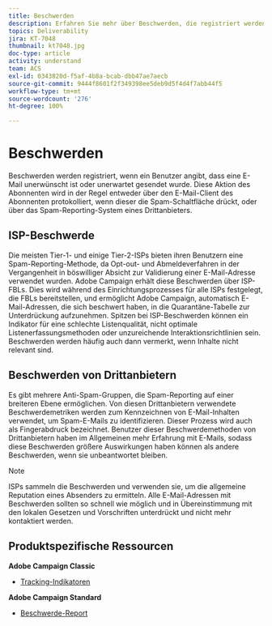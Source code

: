 ```yaml
---
title: Beschwerden
description: Erfahren Sie mehr über Beschwerden, die registriert werden, wenn ein Benutzer angibt, dass eine E-Mail unerwünscht ist oder unerwartet gesendet wurde.
topics: Deliverability
jira: KT-7048
thumbnail: kt7048.jpg
doc-type: article
activity: understand
team: ACS
exl-id: 0343820d-f5af-4b8a-bcab-dbb47ae7aecb
source-git-commit: 9444f8601f2f349398ee5deb9d5f4d4f7abb44f5
workflow-type: tm+mt
source-wordcount: '276'
ht-degree: 100%

---
```


# Beschwerden

Beschwerden werden registriert, wenn ein Benutzer angibt, dass eine E-Mail unerwünscht ist oder unerwartet gesendet wurde. Diese Aktion des Abonnenten wird in der Regel entweder über den E-Mail-Client des Abonnenten protokolliert, wenn dieser die Spam-Schaltfläche drückt, oder über das Spam-Reporting-System eines Drittanbieters.

## ISP-Beschwerde

Die meisten Tier-1- und einige Tier-2-ISPs bieten ihren Benutzern eine Spam-Reporting-Methode, da Opt-out- und Abmeldeverfahren in der Vergangenheit in böswilliger Absicht zur Validierung einer E-Mail-Adresse verwendet wurden. Adobe Campaign erhält diese Beschwerden über ISP-FBLs. Dies wird während des Einrichtungsprozesses für alle ISPs festgelegt, die FBLs bereitstellen, und ermöglicht Adobe Campaign, automatisch E-Mail-Adressen, die sich beschwert haben, in die Quarantäne-Tabelle zur Unterdrückung aufzunehmen. Spitzen bei ISP-Beschwerden können ein Indikator für eine schlechte Listenqualität, nicht optimale Listenerfassungsmethoden oder unzureichende Interaktionsrichtlinien sein. Beschwerden werden häufig auch dann vermerkt, wenn Inhalte nicht relevant sind.

## Beschwerden von Drittanbietern

Es gibt mehrere Anti-Spam-Gruppen, die Spam-Reporting auf einer breiteren Ebene ermöglichen. Von diesen Drittanbietern verwendete Beschwerdemetriken werden zum Kennzeichnen von E-Mail-Inhalten verwendet, um Spam-E-Mails zu identifizieren. Dieser Prozess wird auch als Fingerabdruck bezeichnet. Benutzer dieser Beschwerdemethoden von Drittanbietern haben im Allgemeinen mehr Erfahrung mit E-Mails, sodass diese Beschwerden größere Auswirkungen haben können als andere Beschwerden, wenn sie unbeantwortet bleiben.

>[!NOTE]
>
>ISPs sammeln die Beschwerden und verwenden sie, um die allgemeine Reputation eines Absenders zu ermitteln. Alle E-Mail-Adressen mit Beschwerden sollten so schnell wie möglich und in Übereinstimmung mit den lokalen Gesetzen und Vorschriften unterdrückt und nicht mehr kontaktiert werden.

## Produktspezifische Ressourcen

**Adobe Campaign Classic**

* [Tracking-Indikatoren](https://experienceleague.adobe.com/docs/campaign-classic/using/reporting/reports-on-deliveries/delivery-reports.html?lang=de#tracking-indicators)

**Adobe Campaign Standard**

* [Beschwerde-Report](https://experienceleague.adobe.com/docs/campaign-standard/using/reporting/list-of-reports/complaints.html?lang=de#reporting)
